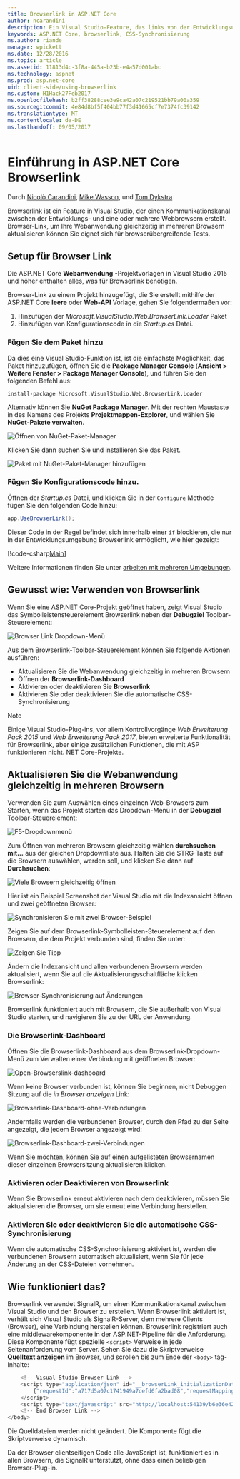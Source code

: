 ```yaml
---
title: Browserlink in ASP.NET Core
author: ncarandini
description: Ein Visual Studio-Feature, das links von der Entwicklungsumgebung mit mindestens einem Webbrowser
keywords: ASP.NET Core, browserlink, CSS-Synchronisierung
ms.author: riande
manager: wpickett
ms.date: 12/28/2016
ms.topic: article
ms.assetid: 11813d4c-3f8a-445a-b23b-e4a57d001abc
ms.technology: aspnet
ms.prod: asp.net-core
uid: client-side/using-browserlink
ms.custom: H1Hack27Feb2017
ms.openlocfilehash: b2ff38288cee3e9ca42a07c219521bb79a00a359
ms.sourcegitcommit: 4e84d8bf5f404bb77f3d41665cf7e7374fc39142
ms.translationtype: MT
ms.contentlocale: de-DE
ms.lasthandoff: 09/05/2017
---
```

# <a name="introduction-to-browser-link-in-aspnet-core"></a>Einführung in ASP.NET Core Browserlink 

Durch [Nicolò Carandini](https://github.com/ncarandini), [Mike Wasson](https://github.com/MikeWasson), und [Tom Dykstra](https://github.com/tdykstra)

Browserlink ist ein Feature in Visual Studio, der einen Kommunikationskanal zwischen der Entwicklungs- und eine oder mehrere Webbrowsern erstellt. Browser-Link, um Ihre Webanwendung gleichzeitig in mehreren Browsern aktualisieren können Sie eignet sich für browserübergreifende Tests.

## <a name="browser-link-setup"></a>Setup für Browser Link

Die ASP.NET Core **Webanwendung** -Projektvorlagen in Visual Studio 2015 und höher enthalten alles, was für Browserlink benötigen.

Browser-Link zu einem Projekt hinzugefügt, die Sie erstellt mithilfe der ASP.NET Core **leere** oder **Web-API** Vorlage, gehen Sie folgendermaßen vor:

1. Hinzufügen der *Microsoft.VisualStudio.Web.BrowserLink.Loader* Paket 
2. Hinzufügen von Konfigurationscode in die *Startup.cs* Datei.

### <a name="add-the-package"></a>Fügen Sie dem Paket hinzu

Da dies eine Visual Studio-Funktion ist, ist die einfachste Möglichkeit, das Paket hinzuzufügen, öffnen Sie die **Package Manager Console** (**Ansicht > Weitere Fenster > Package Manager Console**), und führen Sie den folgenden Befehl aus:

```console
install-package Microsoft.VisualStudio.Web.BrowserLink.Loader
```

Alternativ können Sie **NuGet Package Manager**.  Mit der rechten Maustaste in des Namens des Projekts **Projektmappen-Explorer**, und wählen Sie **NuGet-Pakete verwalten**. 

![Öffnen von NuGet-Paket-Manager](using-browserlink/_static/open-nuget-package-manager.png)

Klicken Sie dann suchen Sie und installieren Sie das Paket.

![Paket mit NuGet-Paket-Manager hinzufügen](using-browserlink/_static/add-package-with-nuget-package-manager.png)

### <a name="add-configuration-code"></a>Fügen Sie Konfigurationscode hinzu.

Öffnen der *Startup.cs* Datei, und klicken Sie in der `Configure` Methode fügen Sie den folgenden Code hinzu:

```csharp
app.UseBrowserLink();
```

Dieser Code in der Regel befindet sich innerhalb einer `if` blockieren, die nur in der Entwicklungsumgebung Browserlink ermöglicht, wie hier gezeigt:

[!code-csharp[Main](./using-browserlink/sample/BrowserLinkSample/src/BrowserLinkSample/Startup.cs?highlight=1,4&range=40-44)]

Weitere Informationen finden Sie unter [arbeiten mit mehreren Umgebungen](../fundamentals/environments.md).

## <a name="how-to-use-browser-link"></a>Gewusst wie: Verwenden von Browserlink

Wenn Sie eine ASP.NET Core-Projekt geöffnet haben, zeigt Visual Studio das Symbolleistensteuerelement Browserlink neben der **Debugziel** Toolbar-Steuerelement:

![Browser Link Dropdown-Menü](using-browserlink/_static/browserLink-dropdown-menu.png)

Aus dem Browserlink-Toolbar-Steuerelement können Sie folgende Aktionen ausführen:

- Aktualisieren Sie die Webanwendung gleichzeitig in mehreren Browsern
- Öffnen der **Browserlink-Dashboard**
- Aktivieren oder deaktivieren Sie **Browserlink**
- Aktivieren Sie oder deaktivieren Sie die automatische CSS-Synchronisierung

> [!NOTE]
> Einige Visual Studio-Plug-ins, vor allem Kontrollvorgänge *Web Erweiterung Pack 2015* und *Web Erweiterung Pack 2017*, bieten erweiterte Funktionalität für Browserlink, aber einige zusätzlichen Funktionen, die mit ASP funktionieren nicht. NET Core-Projekte.

## <a name="refresh-the-web-application-in-several-browsers-at-once"></a>Aktualisieren Sie die Webanwendung gleichzeitig in mehreren Browsern

Verwenden Sie zum Auswählen eines einzelnen Web-Browsers zum Starten, wenn das Projekt starten das Dropdown-Menü in der **Debugziel** Toolbar-Steuerelement:

![F5-Dropdownmenü](using-browserlink/_static/debug-target-dropdown-menu.png)

Zum Öffnen von mehreren Browsern gleichzeitig wählen **durchsuchen mit...**  aus der gleichen Dropdownliste aus.  Halten Sie die STRG-Taste auf die Browsern auswählen, werden soll, und klicken Sie dann auf **Durchsuchen**:

![Viele Browsern gleichzeitig öffnen](using-browserlink/_static/open-many-browsers-at-once.png)

Hier ist ein Beispiel Screenshot der Visual Studio mit die Indexansicht öffnen und zwei geöffneten Browser:

![Synchronisieren Sie mit zwei Browser-Beispiel](using-browserlink/_static/sync-with-two-browsers-example.png)

Zeigen Sie auf dem Browserlink-Symbolleisten-Steuerelement auf den Browsern, die dem Projekt verbunden sind, finden Sie unter:

![Zeigen Sie Tipp](using-browserlink/_static/hoover-tip.png)

Ändern die Indexansicht und allen verbundenen Browsern werden aktualisiert, wenn Sie auf die Aktualisierungsschaltfläche klicken Browserlink:

![Browser-Synchronisierung auf Änderungen](using-browserlink/_static/browsers-sync-to-changes.png)

Browserlink funktioniert auch mit Browsern, die Sie außerhalb von Visual Studio starten, und navigieren Sie zu der URL der Anwendung.

### <a name="the-browser-link-dashboard"></a>Die Browserlink-Dashboard

Öffnen Sie die Browserlink-Dashboard aus dem Browserlink-Dropdown-Menü zum Verwalten einer Verbindung mit geöffneten Browser:

![Open-Browserslink-dashboard](using-browserlink/_static/open-browserlink-dashboard.png)

Wenn keine Browser verbunden ist, können Sie beginnen, nicht Debuggen Sitzung auf die _in Browser anzeigen_ Link:

![Browserlink-Dashboard-ohne-Verbindungen](using-browserlink/_static/browserlink-dashboard-no-connections.png)

Andernfalls werden die verbundenen Browser, durch den Pfad zu der Seite angezeigt, die jedem Browser angezeigt wird:

![Browserlink-Dashboard-zwei-Verbindungen](using-browserlink/_static/browserlink-dashboard-two-connections.png)

Wenn Sie möchten, können Sie auf einen aufgelisteten Browsernamen dieser einzelnen Browsersitzung aktualisieren klicken.

### <a name="enable-or-disable-browser-link"></a>Aktivieren oder Deaktivieren von Browserlink

Wenn Sie Browserlink erneut aktivieren nach dem deaktivieren, müssen Sie aktualisieren die Browser, um sie erneut eine Verbindung herstellen.

### <a name="enable-or-disable-css-auto-sync"></a>Aktivieren Sie oder deaktivieren Sie die automatische CSS-Synchronisierung

Wenn die automatische CSS-Synchronisierung aktiviert ist, werden die verbundenen Browsern automatisch aktualisiert, wenn Sie für jede Änderung an der CSS-Dateien vornehmen.

## <a name="how-does-it-work"></a>Wie funktioniert das?

Browserlink verwendet SignalR, um einen Kommunikationskanal zwischen Visual Studio und den Browser zu erstellen. Wenn Browserlink aktiviert ist, verhält sich Visual Studio als SignalR-Server, dem mehrere Clients (Browser), eine Verbindung herstellen können. Browserlink registriert auch eine middlewarekomponente in der ASP.NET-Pipeline für die Anforderung. Diese Komponente fügt spezielle `<script>` Verweise in jede Seitenanforderung vom Server. Sehen Sie dazu die Skriptverweise **Quelltext anzeigen** im Browser, und scrollen bis zum Ende der `<body>` tag-Inhalte:

```javascript
    <!-- Visual Studio Browser Link -->
    <script type="application/json" id="__browserLink_initializationData">
        {"requestId":"a717d5a07c1741949a7cefd6fa2bad08","requestMappingFromServer":false}
    </script>
    <script type="text/javascript" src="http://localhost:54139/b6e36e429d034f578ebccd6a79bf19bf/browserLink" async="async"></script>
    <!-- End Browser Link -->
</body>
```

Die Quelldateien werden nicht geändert. Die Komponente fügt die Skriptverweise dynamisch. 

Da der Browser clientseitigen Code alle JavaScript ist, funktioniert es in allen Browsern, die SignalR unterstützt, ohne dass einen beliebigen Browser-Plug-in.
